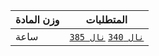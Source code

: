 | وزن المادة | المتطلبات |  
|---|---|  
| ساعة | [`نال 340`](https://infosystems.blog/plan-study/course/IS-340) [`نال 385`](https://infosystems.blog/plan-study/course/IS-385) |

<!-- start -->
